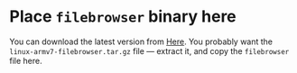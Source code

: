 # Place `filebrowser` binary here

You can download the latest version from [Here](https://github.com/filebrowser/filebrowser/releases/latest/). You probably want the `linux-armv7-filebrowser.tar.gz` file — extract it, and copy the `filebrowser` file here.
